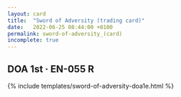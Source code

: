 ```yaml
---
layout: card
title:  "Sword of Adversity (trading card)"
date:   2022-06-25 08:44:00 +0100
permalink: sword-of-adversity_(card)
incomplete: true
---
```


## DOA 1st &middot; EN-055 R

{% include templates/sword-of-adversity-doa1e.html %}
